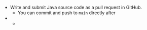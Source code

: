 * Write and submit Java source code as a pull request in GitHub.
	* You can commit and push to `main` directly after
* 
	* 